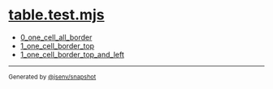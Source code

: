 # [table.test.mjs](../table.test.mjs)


- [0_one_cell_all_border](0_one_cell_all_border/0_one_cell_all_border.md)
- [1_one_cell_border_top](1_one_cell_border_top/1_one_cell_border_top.md)
- [1_one_cell_border_top_and_left](1_one_cell_border_top_and_left/1_one_cell_border_top_and_left.md)

---

<sub>
  Generated by <a href="https://github.com/jsenv/core/tree/main/packages/independent/snapshot">@jsenv/snapshot</a>
</sub>
